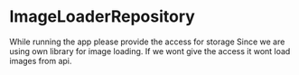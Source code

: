 # ImageLoaderRepository
While running the app please provide the access for storage Since we are using own library for image loading.
If we wont give the access it wont load images from api.
